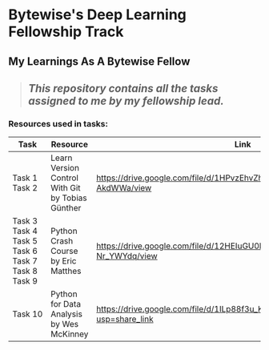 # Bytewise's Deep Learning Fellowship Track
## My Learnings As A Bytewise Fellow
>## *This repository contains all the tasks assigned to me by my fellowship lead.*
### Resources used in tasks:
|Task|Resource|Link|
|---|---|---|
|Task&nbsp;1<br>Task 2|Learn Version Control With Git by Tobias Günther|https://drive.google.com/file/d/1HPvzEhvZhjOi52XcX7BpsZAx6-AkdWWa/view|
|Task 3<br>Task 4<br>Task 5<br>Task 6<br> Task 7<br> Task 8<br> Task 9 |Python Crash Course by Eric Matthes|https://drive.google.com/file/d/12HEIuGU0NRgJutUQkMUhGKo-Nr_YWYdq/view|
|Task&nbsp;10|Python for Data Analysis by Wes McKinney|https://drive.google.com/file/d/1ILp88f3u_KgJ_nlhTSsAVGdmZlICGhhd/view?usp=share_link|
